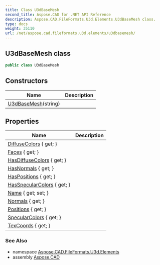 ```yaml
---
title: Class U3dBaseMesh
second_title: Aspose.CAD for .NET API Reference
description: Aspose.CAD.FileFormats.U3d.Elements.U3dBaseMesh class. 
type: docs
weight: 35110
url: /net/aspose.cad.fileformats.u3d.elements/u3dbasemesh/
---
```

## U3dBaseMesh class

```csharp
public class U3dBaseMesh
```

## Constructors

| Name | Description |
| --- | --- |
| [U3dBaseMesh](u3dbasemesh/)(string) |  |

## Properties

| Name | Description |
| --- | --- |
| [DiffuseColors](../../aspose.cad.fileformats.u3d.elements/u3dbasemesh/diffusecolors/) { get; } |  |
| [Faces](../../aspose.cad.fileformats.u3d.elements/u3dbasemesh/faces/) { get; } |  |
| [HasDiffuseColors](../../aspose.cad.fileformats.u3d.elements/u3dbasemesh/hasdiffusecolors/) { get; } |  |
| [HasNormals](../../aspose.cad.fileformats.u3d.elements/u3dbasemesh/hasnormals/) { get; } |  |
| [HasPositions](../../aspose.cad.fileformats.u3d.elements/u3dbasemesh/haspositions/) { get; } |  |
| [HasSpecularColors](../../aspose.cad.fileformats.u3d.elements/u3dbasemesh/hasspecularcolors/) { get; } |  |
| [Name](../../aspose.cad.fileformats.u3d.elements/u3dbasemesh/name/) { get; set; } |  |
| [Normals](../../aspose.cad.fileformats.u3d.elements/u3dbasemesh/normals/) { get; } |  |
| [Positions](../../aspose.cad.fileformats.u3d.elements/u3dbasemesh/positions/) { get; } |  |
| [SpecularColors](../../aspose.cad.fileformats.u3d.elements/u3dbasemesh/specularcolors/) { get; } |  |
| [TexCoords](../../aspose.cad.fileformats.u3d.elements/u3dbasemesh/texcoords/) { get; } |  |

### See Also

* namespace [Aspose.CAD.FileFormats.U3d.Elements](../../aspose.cad.fileformats.u3d.elements/)
* assembly [Aspose.CAD](../../)


